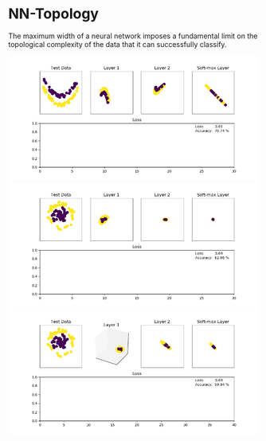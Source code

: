 # NN-Topology

The maximum width of a neural network imposes a fundamental limit on the topological complexity of the data that it can successfully classify.

<img src="https://github.com/jcvdwlt/NN-Topology/blob/master/figs/2d_lines.gif">

<img src="https://github.com/jcvdwlt/NN-Topology/blob/master/figs/2d_doughnut.gif">

<img src="https://github.com/jcvdwlt/NN-Topology/blob/master/figs/3d_doughnut.gif">
